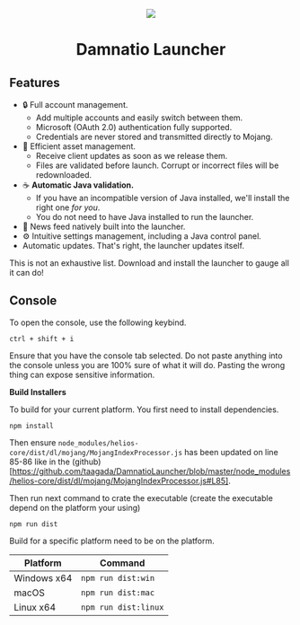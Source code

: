 <p align="center"><img src="https://damnatio.eu/storage/img/banner.png"></p>

<h1 align="center">Damnatio Launcher</h1>


## Features

* 🔒 Full account management.
  * Add multiple accounts and easily switch between them.
  * Microsoft (OAuth 2.0) authentication fully supported.
  * Credentials are never stored and transmitted directly to Mojang.
* 📂 Efficient asset management.
  * Receive client updates as soon as we release them.
  * Files are validated before launch. Corrupt or incorrect files will be redownloaded.
* ☕ **Automatic Java validation.**
  * If you have an incompatible version of Java installed, we'll install the right one *for you*.
  * You do not need to have Java installed to run the launcher.
* 📰 News feed natively built into the launcher.
* ⚙️ Intuitive settings management, including a Java control panel.
* Automatic updates. That's right, the launcher updates itself.

This is not an exhaustive list. Download and install the launcher to gauge all it can do!

## Console

To open the console, use the following keybind.

```console
ctrl + shift + i
```

Ensure that you have the console tab selected. Do not paste anything into the console unless you are 100% sure of what it will do. Pasting the wrong thing can expose sensitive information.

**Build Installers**

To build for your current platform. You first need to install dependencies.

```console
npm install
```

Then ensure `node_modules/helios-core/dist/dl/mojang/MojangIndexProcessor.js` has been updated on line 85-86 like in the (github)[https://github.com/taagada/DamnatioLauncher/blob/master/node_modules/helios-core/dist/dl/mojang/MojangIndexProcessor.js#L85].

Then run next command to crate the executable (create the executable depend on the platform your using)

```console
npm run dist
```

Build for a specific platform need to be on the platform.

| Platform    | Command              |
| ----------- | -------------------- |
| Windows x64 | `npm run dist:win`   |
| macOS       | `npm run dist:mac`   |
| Linux x64   | `npm run dist:linux` |
